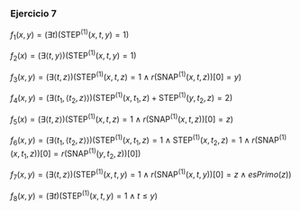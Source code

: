 ### Ejercicio 7

$f_1(x,y) = (\exists t)(\text{STEP}^{(1)}(x,t,y) = 1)$

$f_2(x) = (\exists \langle t, y \rangle)(\text{STEP}^{(1)}(x,t,y) = 1)$

$f_3(x,y) = (\exists \langle t, z \rangle)
(\text{STEP}^{(1)}(x,t,z) = 1 \land r(\text{SNAP}^{(1)}(x,t,z))[0] = y)$

$f_4(x,y) = (\exists \langle t_1, \langle t_2, z \rangle \rangle)(\text{STEP}^{(1)}(x,t_1,z) + \text{STEP}^{(1)}(y,t_2,z) = 2)$

$f_5(x) = (\exists \langle t, z \rangle)
(\text{STEP}^{(1)}(x,t,z) = 1 \land r(\text{SNAP}^{(1)}(x,t,z))[0] = z)$

$f_6(x,y) = (\exists \langle t_1, \langle t_2, z \rangle \rangle)
(\text{STEP}^{(1)}(x,t_1,z) = 1 \land \text{STEP}^{(1)}(x,t_2,z) = 1 \land r(\text{SNAP}^{(1)}(x,t_1,z))[0] = r(\text{SNAP}^{(1)}(y,t_2,z))[0])$

$f_7(x,y) = (\exists \langle t,z \rangle)
(\text{STEP}^{(1)}(x,t,y) = 1 \land r(\text{SNAP}^{(1)}(x,t,y))[0] = z \land esPrimo(z))$

$f_8(x,y) = (\exists t)(\text{STEP}^{(1)}(x,t,y) = 1 \land t \leq y )$
